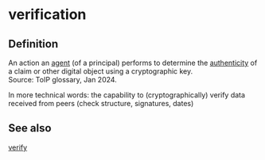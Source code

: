 # verification
## Definition
An action an [agent](agent) (of a principal) performs to determine the [authenticity](authenticity) of a claim or other digital object using a cryptographic key.  
Source: ToIP glossary, Jan 2024.

In more technical words: the capability to (cryptographically) verify data received from peers (check structure, signatures, dates)

## See also
[verify](verify)
